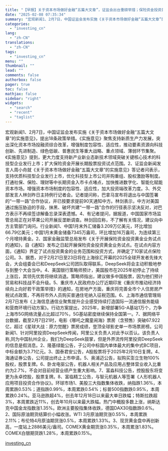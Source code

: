 ```yaml
---
title: "【早报】关于资本市场做好金融“五篇大文章”，证监会出台重磅举措；保险资金投资黄金业务试点启动"
date: "2025-02-08 07:35:34"
summary: "宏观新闻1、2月7日，中国证监会发布实施《关于资本市场做好金融“五篇大文章”的实施意见》，提出18..."
categories:
  - "investing_cn"
lang:
  - "zh-CN"
translations:
  - "zh-CN"
tags:
  - "investing_cn"
menu: ""
thumbnail: ""
lead: ""
comments: false
authorbox: false
pager: true
toc: false
mathjax: false
sidebar: "right"
widgets:
  - "search"
  - "recent"
  - "taglist"
---
```


宏观新闻1、2月7日，中国证监会发布实施《关于资本市场做好金融“五篇大文章”的实施意见》，提出18条政策举措。《实施意见》聚焦支持新质生产力发展，突出深化资本市场投融资综合改革，增强制度包容性、适应性，推动要素资源向科技创新、先进制造、绿色低碳、普惠民生等重大战略、重点领域、薄弱环节集聚。《实施意见》提到，更大力度支持新产业新业态新技术领域突破关键核心技术的科技型企业发行上市；扩大保险资金开展长期股票投资试点范围。2、证监会新闻发言人周小舟就《关于资本市场做好金融“五篇大文章”的实施意见》答记者问表示，支持优质科技型企业发行上市，优化科技型上市公司并购重组、股权激励等制度。打通社保、保险、理财等中长期资金入市卡点堵点，加快推进数字化、智能化赋能资本市场。增强资本市场制度的包容性、适应性，加大投资端改革力度。3、外交部发言人林剑昨日主持例行记者会。记者提问称，巴拿马宣布将退出与中国签署的“一带一路”合作协议，并已按要求提前90天通知中方。林剑表示，中方对美国通过施压胁迫的手段，抹黑、破坏共建“一带一路”合作的行径表示坚决反对，对巴方表示不再续签谅解备忘录深表遗憾。4、有记者提问，据报道，中国国家市场监管总局正在对苹果公司开展反垄断调查。林剑回应称，不了解有关情况，建议向中方主管部门询问。行业新闻1、中国1月末外汇储备3.209万亿美元，环比增加66.79亿美元；中国1月末黄金储备7345万盎司，环比增加16万盎司，为连续第三个月增持黄金。2、国家金融监管总局发布《关于开展保险资金投资黄金业务试点的通知》，自《通知》发布之日起开展保险资金投资黄金业务试点。在试点内容方面，《通知》界定了试点投资黄金的业务范围和投资方式，并确定了10家试点保险公司。3、据悉，对于2月21日至23日将在上海徐汇开幕的2025全球开发者先锋大会，大会组委会已和DeepSeek公司团队取得联系，DeepSeek将会主动积极地参与到整个大会当中。4、美国银行策略师预计，美国股市在2025年初停止了持续上涨后，其领先优势将继续消退。策略师指出，建议做多中国股票，因为他们预计贸易和科技战不会升级。5、重庆市人民政府办公厅近期印发《重庆市推动经济持续向上向好若干政策举措》的通知，在房地产方面，重庆将完善全市个人住房房产税试点政策，不再将市外人员购买普通住宅纳入征税范围。6、上海市通信管理局2月7日发布《上海信息通信业聚焦提升企业感受持续打造国际一流通信服务能级和营商环境行动方案》。行动方案提出，2025年，新增部署5G-A基站1万个，力争上海市5G网络流量占比超过70%，5G基站密度继续保持全国第一。7、据网络平台数据，截至2月7日21时，电影《哪吒之魔童闹海》票房（含预售）突破67.922亿，超过《星球大战：原力觉醒》票房成绩，登顶全球影史单一市场票房榜。公司新闻1、针对阿里投资DeepSeek传闻，阿里公关负责人对此予以否认。该负责人称,同为中国杭州企业，我们为DeepSeek鼓掌，但是外界流传阿里投资DeepSeek的信息是假消息。2、隆基绿能公告，子公司中标国内单体最大的集中式BC项目，中标金额为3.71亿元。3、国泰君安公告，A股股票将于2025年2月10日复牌。4、海通证券公告，公司提出终止上市申请。5、奥浦迈公告，拟购买澎立生物100%股权，股票复牌。6、卧龙电驱公告，机器人相关产品及应用占整体营业收入比重约为2.7%，不会对目前经营业绩产生重大影响。7、富淼科技公告，控股股东将变更为永卓控股，股票复牌。8、富临精工公告，与智元机器人等签署《人形机器人应用项目投资合作协议》。环球市场1、美股三大指数集体收跌，纳指跌1.36%，本周累跌0.53%；道指跌0.99%，本周累跌0.54%；标普500指数跌0.95%，本周累跌0.24%。亚马逊跌超4%，创去年12月18日以来最大单日跌幅；特斯拉跌超3%，本周累跌近11%，创去年10月以来最大跌幅。热门中概股多数上涨，纳斯达克中国金龙指数涨1.35%。欧洲主要股指集体收跌，德国DAX30指数跌0.6%。2、国际原油期货结算价小幅收涨。WTI 3月原油期货涨0.55%，本周累跌2.11%；布伦特4月原油期货涨0.5%，本周累跌1.33%。3、现货黄金盘中再创新高，一度站上2886美元/盎司。COMEX黄金期货涨0.35%，本周累涨1.83%。COMEX白银期货跌1.28%，本周累跌0.15%。

[investing_cn](https://cn.investing.com/news/stock-market-news/article-2663084)
